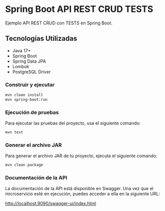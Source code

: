 # Spring Boot API REST CRUD TESTS

Ejemplo API REST CRUD con TESTS en Spring Boot.

## Tecnologías Utilizadas
- Java 17+
- Spring Boot
- Spring Data JPA
- Lombok
- PostgreSQL Driver

### Construir y ejecutar
```sh
mvn clean install
mvn spring-boot:run
```

### Ejecución de pruebas

Para ejecutar las pruebas del proyecto, usa el siguiente comando:

```sh
mvn test
```

### Generar el archivo JAR
Para generar el archivo JAR de tu proyecto, ejecuta el siguiente comando:

```sh
mvn clean package
```

### Documentación de la API

La documentación de la API está disponible en Swagger. Una vez que el microservicio esté en ejecución, puedes acceder a ella en la siguiente URL:

[http://localhost:9090/swagger-ui/index.html](http://localhost:9090/swagger-ui/index.html)